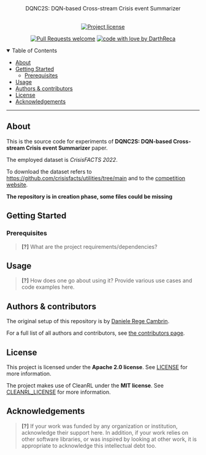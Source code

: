 <div align="center">
  DQNC2S: DQN-based Cross-stream Crisis event Summarizer
</div>

<div align="center">
<br />

[![Project license](https://img.shields.io/github/license/DarthReca/crisis-dqn.svg?style=flat-square)](LICENSE)

[![Pull Requests welcome](https://img.shields.io/badge/PRs-welcome-ff69b4.svg?style=flat-square)](https://github.com/DarthReca/crisis-dqn/issues?q=is%3Aissue+is%3Aopen+label%3A%22help+wanted%22)
[![code with love by DarthReca](https://img.shields.io/badge/%3C%2F%3E%20with%20%E2%99%A5%20by-DarthReca-ff1414.svg?style=flat-square)](https://github.com/DarthReca)

</div>

<details open="open">
<summary>Table of Contents</summary>

- [About](#about)
- [Getting Started](#getting-started)
  - [Prerequisites](#prerequisites)
- [Usage](#usage)
- [Authors & contributors](#authors--contributors)
- [License](#license)
- [Acknowledgements](#acknowledgements)

</details>

---

## About

This is the source code for experiments of **DQNC2S: DQN-based Cross-stream Crisis event Summarizer** paper.

The employed dataset is *CrisisFACTS 2022*.

To download the dataset refers to https://github.com/crisisfacts/utilities/tree/main and to the [competition website](https://crisisfacts.github.io/). 

**The repository is in creation phase, some files could be missing**

## Getting Started

### Prerequisites

> **[?]**
> What are the project requirements/dependencies?

## Usage

> **[?]**
> How does one go about using it?
> Provide various use cases and code examples here.

## Authors & contributors

The original setup of this repository is by [Daniele Rege Cambrin](https://github.com/DarthReca).

For a full list of all authors and contributors, see [the contributors page](https://github.com/DarthReca/crisis-dqn/contributors).

## License

This project is licensed under the **Apache 2.0 license**. See [LICENSE](LICENSE) for more information.

The project makes use of CleanRL under the **MIT license**. See [CLEANRL_LICENSE](CLEANRL_LICENSE) for more information.

## Acknowledgements

> **[?]**
> If your work was funded by any organization or institution, acknowledge their support here.
> In addition, if your work relies on other software libraries, or was inspired by looking at other work, it is appropriate to acknowledge this intellectual debt too.
